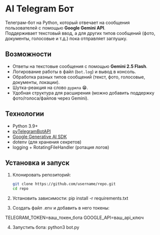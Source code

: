 # AI Telegram Бот

Телеграм-бот на Python, который отвечает на сообщения пользователей с помощью **Google Gemini API**.  
Поддерживает текстовый ввод, а для других типов сообщений (фото, документы, голосовые и т.д.) пока отправляет заглушку.  

## Возможности
- Ответы на текстовые сообщения с помощью **Gemini 2.5 Flash**.
- Логирование работы в файл (`bot.log`) и вывод в консоль.
- Обработка разных типов сообщений (текст, фото, голосовые, документы, локации).
- Шутка-реакция на слово `дурила` 😁.
- Удобная структура для расширения (можно добавить поддержку фото/голоса/файлов через Gemini).

## Технологии
- Python 3.9+
- [pyTelegramBotAPI](https://github.com/eternnoir/pyTelegramBotAPI)
- [Google Generative AI SDK](https://ai.google.dev/)
- dotenv (для хранения секретов)
- logging + RotatingFileHandler (ротация логов)

## Установка и запуск

1. Клонировать репозиторий:
   ```bash
   git clone https://github.com/username/repo.git
   cd repo

2. Установить зависимости:
   pip install -r requirements.txt

3. Создать файл .env и добавить в него токены:

  TELEGRAM_TOKEN=ваш_токен_бота
  GOOGLE_API=ваш_api_ключ

4. Запустить бота:
  python3 bot.py


